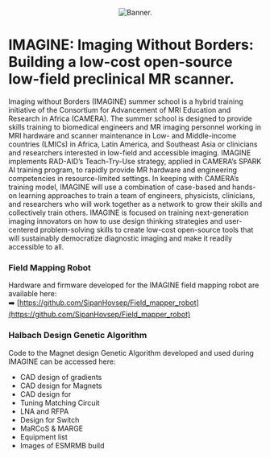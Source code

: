 <br/><br/><p align="center"><img src="https://fourwaves-prod.imgix.net/static/media/headers/d5bc8631-0d8a-48ae-9b29-95864741a685/bceb6468-c14e-46bb-a219-bef65c8864de.png?w=2000&fit=max&auto=format" alt="Banner." /></p>

# IMAGINE: Imaging Without Borders: Building a low-cost open-source low-field preclinical MR scanner. 

Imaging without Borders (IMAGINE) summer school is a hybrid training initiative of the Consortium for Advancement of MRI Education and Research in Africa (CAMERA). The summer school is designed to provide skills training to biomedical engineers and MR imaging personnel working in MRI hardware and scanner maintenance in Low- and Middle-income countries (LMICs) in Africa, Latin America, and Southeast Asia or clinicians and researchers interested in low-field and accessible imaging. IMAGINE implements RAD-AID’s Teach-Try-Use strategy, applied in CAMERA’s SPARK AI training program, to rapidly provide MR hardware and engineering competencies in resource-limited settings. In keeping with CAMERA’s training model, IMAGINE will use a combination of case-based and hands-on learning approaches to train a team of engineers, physicists, clinicians, and researchers who will work together as a network to grow their skills and collectively train others. IMAGINE is focused on training next-generation imaging innovators on how to use design thinking strategies and user-centered problem-solving skills to create low-cost open-source tools that will sustainably democratize diagnostic imaging and make it readily accessible to all. 


### Field Mapping Robot
Hardware and firmware developed for the IMAGINE field mapping robot are available here:  
➡️ [https://github.com/SipanHovsep/Field_mapper_robot](https://github.com/SipanHovsep/Field_mapper_robot)

### Halbach Design Genetic Algorithm
Code to the Magnet design Genetic Algorithm developed and used during IMAGINE can be accessed here: 

- CAD design of gradients
- CAD design for Magnets
- CAD design for
- Tuning Matching Circuit
- LNA and RFPA
- Design for Switch
- MaRCoS & MARGE
- Equipment list
- Images of ESMRMB build

